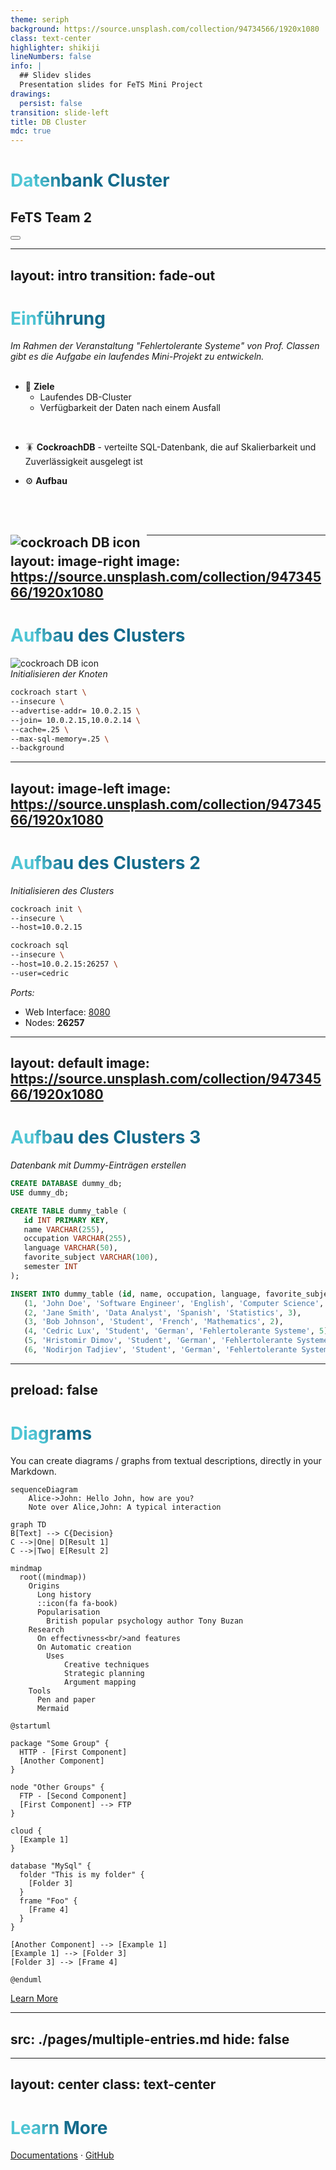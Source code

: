 ```yaml
---
theme: seriph
background: https://source.unsplash.com/collection/94734566/1920x1080
class: text-center
highlighter: shikiji
lineNumbers: false
info: |
  ## Slidev slides
  Presentation slides for FeTS Mini Project
drawings:
  persist: false
transition: slide-left
title: DB Cluster
mdc: true
---
```


# Datenbank Cluster
## FeTS Team 2

<!-- <div class="pt-12">
  <span @click="$slidev.nav.next" class="px-2 py-1 rounded cursor-pointer" hover="bg-white bg-opacity-10">
    Weiter <carbon:arrow-right class="inline"/>
  </span>
</div> -->

<div class="abs-br m-6 flex gap-2">
  <button @click="$slidev.nav.openInEditor()" title="Open in Editor" class="text-xl slidev-icon-btn opacity-50 !border-none !hover:text-white">
    <carbon:edit />
  </button>

  <!--
  ADD LINK TO REPO IN GITHUB LATER
  -->
  <a href="https://github.com/slidevjs/slidev" target="_blank" alt="GitHub" title="Open in GitHub"
    class="text-xl slidev-icon-btn opacity-50 !border-none !hover:text-white">
    <carbon-logo-github />
  </a>
</div>

<!--
The last comment block of each slide will be treated as slide notes. It will be visible and editable in Presenter Mode along with the slide. [Read more in the docs](https://sli.dev/guide/syntax.html#notes)
-->

---
layout: intro
transition: fade-out
---

# Einführung

*Im Rahmen der Veranstaltung "Fehlertolerante Systeme" von Prof. Classen gibt es die Aufgabe ein laufendes Mini-Projekt zu entwickeln.*
<br> <br>

- 🎯 **Ziele**
  - Laufendes DB-Cluster
  - Verfügbarkeit der Daten nach einem Ausfall
<br>

- 🪳 **CockroachDB** 
      - verteilte SQL-Datenbank, die auf Skalierbarkeit und Zuverlässigkeit ausgelegt ist

- ⚙️ **Aufbau** 
<br>
<br>

<img src="/pictures/cockroach_db.jpg"
     alt="cockroach DB icon"
     style="float: left; margin-right: 10px;" />
-----
<style>
h1 {
  background-color: #2B90B6;
  background-image: linear-gradient(45deg, #4EC5D4 10%, #146b8c 20%);
  background-size: 100%;
  -webkit-background-clip: text;
  -moz-background-clip: text;
  -webkit-text-fill-color: transparent;
  -moz-text-fill-color: transparent;
}
</style>

---
layout: image-right
image: https://source.unsplash.com/collection/94734566/1920x1080
---
<!--
TODO: ADD CUSTOM IMAGES

Cluster left side
-->
# Aufbau des Clusters
<img src="/pictures/multi-region_cockroachdb.png"
     alt="cockroach DB icon"
     style="float: left; margin-right: 10px;" />
<br>
*Initialisieren der Knoten*

```bash {all|5,6|2-4|all} twoslash
cockroach start \ 
--insecure \ 
--advertise-addr= 10.0.2.15 \ 
--join= 10.0.2.15,10.0.2.14 \ 
--cache=.25 \
--max-sql-memory=.25 \ 
--background
```

<style>
.footnotes-sep {
  @apply mt-20 opacity-10;
}
.footnotes {
  @apply text-sm opacity-75;
}
.footnote-backref {
  display: none;
}
</style>

---
layout: image-left
image: https://source.unsplash.com/collection/94734566/1920x1080
---

# Aufbau des Clusters 2
*Initialisieren des Clusters*
<!--
TODO: ADD CUSTOM IMAGES

Cluster right side
-->
```bash
cockroach init \
--insecure \
--host=10.0.2.15

cockroach sql 
--insecure \ 
--host=10.0.2.15:26257 \ 
--user=cedric
```

<style>
.footnotes-sep {
  @apply mt-20 opacity-10;
}
.footnotes {
  @apply text-sm opacity-75;
}
.footnote-backref {
  display: none;
}
</style>

*Ports:*
- Web Interface: [8080](http://localhost:8080)
- Nodes: **26257**

---
layout: default
image: https://source.unsplash.com/collection/94734566/1920x1080
---

# Aufbau des Clusters 3
*Datenbank mit Dummy-Einträgen erstellen*

```sql {all|4-12|13-20|all} twoslash
CREATE DATABASE dummy_db;
USE dummy_db;

CREATE TABLE dummy_table (
   id INT PRIMARY KEY,
   name VARCHAR(255),
   occupation VARCHAR(255),
   language VARCHAR(50),
   favorite_subject VARCHAR(100),
   semester INT
);

INSERT INTO dummy_table (id, name, occupation, language, favorite_subject, semester VALUES
   (1, 'John Doe', 'Software Engineer', 'English', 'Computer Science', 1),
   (2, 'Jane Smith', 'Data Analyst', 'Spanish', 'Statistics', 3),
   (3, 'Bob Johnson', 'Student', 'French', 'Mathematics', 2),
   (4, 'Cedric Lux', 'Student', 'German', 'Fehlertolerante Systeme', 5),
   (5, 'Hristomir Dimov', 'Student', 'German', 'Fehlertolerante Systeme', 5),
   (6, 'Nodirjon Tadjiev', 'Student', 'German', 'Fehlertolerante Systeme', 5)
```
---
preload: false
---

# Diagrams

You can create diagrams / graphs from textual descriptions, directly in your Markdown.

<div class="grid grid-cols-4 gap-5 pt-4 -mb-6">

```mermaid {scale: 0.5, alt: 'A simple sequence diagram'}
sequenceDiagram
    Alice->John: Hello John, how are you?
    Note over Alice,John: A typical interaction
```

```mermaid {theme: 'neutral', scale: 0.8}
graph TD
B[Text] --> C{Decision}
C -->|One| D[Result 1]
C -->|Two| E[Result 2]
```

```mermaid
mindmap
  root((mindmap))
    Origins
      Long history
      ::icon(fa fa-book)
      Popularisation
        British popular psychology author Tony Buzan
    Research
      On effectivness<br/>and features
      On Automatic creation
        Uses
            Creative techniques
            Strategic planning
            Argument mapping
    Tools
      Pen and paper
      Mermaid
```

```plantuml {scale: 0.7}
@startuml

package "Some Group" {
  HTTP - [First Component]
  [Another Component]
}

node "Other Groups" {
  FTP - [Second Component]
  [First Component] --> FTP
}

cloud {
  [Example 1]
}

database "MySql" {
  folder "This is my folder" {
    [Folder 3]
  }
  frame "Foo" {
    [Frame 4]
  }
}

[Another Component] --> [Example 1]
[Example 1] --> [Folder 3]
[Folder 3] --> [Frame 4]

@enduml
```

</div>

[Learn More](https://sli.dev/guide/syntax.html#diagrams)

---
src: ./pages/multiple-entries.md
hide: false
---

---
layout: center
class: text-center
---

# Learn More

[Documentations](https://sli.dev) · [GitHub](https://github.com/slidevjs/slidev)
